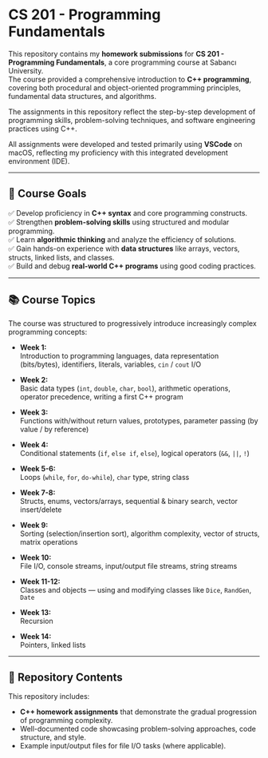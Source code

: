 # CS 201 - Programming Fundamentals  


This repository contains my **homework submissions** for **CS 201 - Programming Fundamentals**, a core programming course at Sabancı University.  
The course provided a comprehensive introduction to **C++ programming**, covering both procedural and object-oriented programming principles, fundamental data structures, and algorithms.  

The assignments in this repository reflect the step-by-step development of programming skills, problem-solving techniques, and software engineering practices using C++.

All assignments were developed and tested primarily using **VSCode** on macOS, reflecting my proficiency with this integrated development environment (IDE).

---

## 🎯 Course Goals

✅ Develop proficiency in **C++ syntax** and core programming constructs.  
✅ Strengthen **problem-solving skills** using structured and modular programming.  
✅ Learn **algorithmic thinking** and analyze the efficiency of solutions.  
✅ Gain hands-on experience with **data structures** like arrays, vectors, structs, linked lists, and classes.  
✅ Build and debug **real-world C++ programs** using good coding practices.

---

## 📚 Course Topics

The course was structured to progressively introduce increasingly complex programming concepts:

- **Week 1:**  
  Introduction to programming languages, data representation (bits/bytes), identifiers, literals, variables, `cin` / `cout` I/O

- **Week 2:**  
  Basic data types (`int`, `double`, `char`, `bool`), arithmetic operations, operator precedence, writing a first C++ program

- **Week 3:**  
  Functions with/without return values, prototypes, parameter passing (by value / by reference)

- **Week 4:**  
  Conditional statements (`if`, `else if`, `else`), logical operators (`&&`, `||`, `!`)

- **Week 5-6:**  
  Loops (`while`, `for`, `do-while`), `char` type, string class

- **Week 7-8:**  
  Structs, enums, vectors/arrays, sequential & binary search, vector insert/delete

- **Week 9:**  
  Sorting (selection/insertion sort), algorithm complexity, vector of structs, matrix operations

- **Week 10:**  
  File I/O, console streams, input/output file streams, string streams

- **Week 11-12:**  
  Classes and objects — using and modifying classes like `Dice`, `RandGen`, `Date`

- **Week 13:**  
  Recursion

- **Week 14:**  
  Pointers, linked lists

---

## 📝 Repository Contents

This repository includes:
- **C++ homework assignments** that demonstrate the gradual progression of programming complexity.
- Well-documented code showcasing problem-solving approaches, code structure, and style.
- Example input/output files for file I/O tasks (where applicable).


